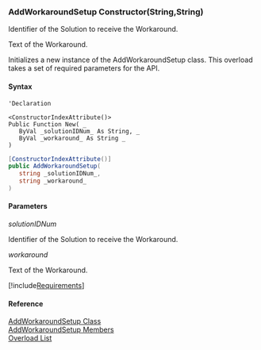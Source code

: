 ﻿### AddWorkaroundSetup Constructor(String,String)

Identifier of the Solution to receive the Workaround.

Text of the Workaround.

Initializes a new instance of the AddWorkaroundSetup class. This overload takes a set of required parameters for the API.

#### Syntax

```vbnet
'Declaration

<ConstructorIndexAttribute()>
Public Function New( _
   ByVal _solutionIDNum_ As String, _
   ByVal _workaround_ As String _
)
```

```csharp
[ConstructorIndexAttribute()]
public AddWorkaroundSetup( 
   string _solutionIDNum_,
   string _workaround_
)
```

#### Parameters

_solutionIDNum_

Identifier of the Solution to receive the Workaround.

_workaround_

Text of the Workaround.

[!include[Requirements](../partials/requirements.md)]

#### Reference

[AddWorkaroundSetup Class](FChoice.Toolkits.Clarify~FChoice.Toolkits.Clarify.Interfaces.AddWorkaroundSetup.md)  
[AddWorkaroundSetup Members](FChoice.Toolkits.Clarify~FChoice.Toolkits.Clarify.Interfaces.AddWorkaroundSetup_members.md)  
[Overload List](FChoice.Toolkits.Clarify~FChoice.Toolkits.Clarify.Interfaces.AddWorkaroundSetup~_ctor.md)